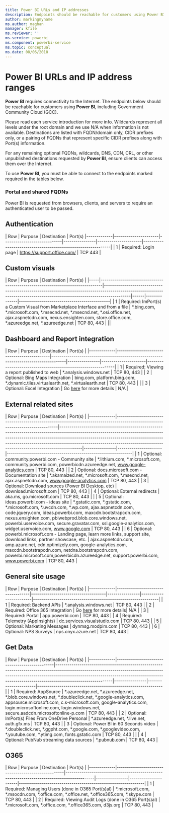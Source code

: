 ```yaml
---
title: Power BI URLs and IP addresses
description: Endpoints should be reachable for customers using Power BI
author: markingmyname
ms.author: maghan
manager: kfile
ms.reviewer: ''
ms.service: powerbi
ms.component: powerbi-service
ms.topic: conceptual
ms.date: 08/06/2018
---
```


# Power BI URLs and IP address ranges

**Power BI** requires connectivity to the Internet. The endpoints below should be reachable for customers using **Power BI**, including Government Community Cloud (GCC).

Please read each service introduction for more info. Wildcards represent all levels under the root domain and we use N/A when information is not available. Destinations are listed with FQDN/domain only, CIDR prefixes only, or a pairing of FQDNs that represent specific CIDR prefixes along with Port(s) information.

For any remaining optional FQDNs, wildcards, DNS, CDN, CRL, or other unpublished destinations requested by **Power BI**, ensure clients can access them over the Internet.

To use **Power BI**, you must be able to connect to the endpoints marked required in the tables below.

### Portal and shared FQDNs
Power BI is requested from browsers, clients, and servers to require an authenticated user to be passed.

## Authentication

|     Row     |     Purpose     |     Destination     |       Port(s)
|-------------|----------------------|-----------------------------|----------------|----------------------|--------------------------------------------------------------|
| 1 | Required: Login page | https://support.office.com/ | TCP 443 |

## Custom visuals

| Row | Purpose | Destination | Port(s) |
|-----|-------------------------------------------------------------------------------|-------------------------------------------------------------------------------------------------------------------------------------------------------------------------|------|--------------|---------------------------------------------|
| 1 | Required: ImPort(s) a Custom Visual from Marketplace Interface and from   a file | *.bing.com, *.microsoft.com, *.msecnd.net, *.msecnd.net,  *.osi.office.net, ajax.aspnetcdn.com, nexus.ensighten.com, store.office.com, *.azureedge.net, *.azureedge.net | TCP 80, 443 | ||

## Dashboard and Report integration

|     Row     |     Purpose     |     Destination     |       Port(s)     |
|-------------|---------------------------------------------|-------------------------------------------------------------------------------------|----------------|----------------------|--------------------------------------------------------------|
| 1 | Required: Viewing a report published to web | *.analysis.windows.net | TCP 80, 443 |
| 2 | Optional: Bing Maps Integration | bing.com, platform.bing.com, *.dynamic.tiles.virtualearth.net,   *.virtualearth.net | TCP 80, 443 | |
| 3 | Optional: Excel Integration | Go [here](https://support.office.com/en-us/article/Office-365-URLs-and-IP-address-ranges-8548a211-3fe7-47cb-abb1-355ea5aa88a2#bkmk_officeonline) for more details  | N/A |

## External related sites

|     Row     |     Purpose     |     Destination     |       Port(s)     |
|-------------|-------------------------------------------------------------------------------------------------------------------------------|-----------------------------------------------------------------------------------------------------------------------------------------------------------------------------------------------------------------------------------------------------------------------------------------------------------------------------------|----------------|----------------------|--------------------------------------------------------------|
| 1 | Optional: community.powerbi.com   - Community site  | *.lithium.com, *.microsoft.com,   community.powerbi.com, powerbicdn.azureedge.net,  www.google-analytics.com | TCP 80, 443 |
| 2 | Optional: docs.microsoft.com -   Documentation site | *.akamaized.net,   *.microsoft.com, *.msecnd.net, ajax.aspnetcdn.com, www.google-analytics.com | TCP 80, 443 |
| 3 | Optional: Download sources   (Power BI Desktop, etc) | download.microsoft.com | TCP 80, 443 |
| 4 | Optional: External redirects | aka.ms, go.microsoft.com  | TCP 80, 443 | |
| 5 | Optional: ideas.powerbi.com - ideas site | *.gstatic.com, *.gstatic.com, *.microsoft.com, *.uvcdn.com, *.wp.com, ajax.aspnetcdn.com, code.jquery.com,   ideas.powerbi.com, maxcdn.bootstrapcdn.com, nexus.ensighten.com,   pbiwebprod.blob.core.windows.net, powerbi.uservoice.com, secure.gravatar.com,   ssl.google-analytics.com, widget.uservoice.com, www.google.com  | TCP 80, 443 |
| 6 | Optional: powerbi.microsoft.com - Landing page, learn more links, support site, download links, partner showcase, etc.  | ajax.aspnetcdn.com,   amp.azure.net, cdn.optimizely.com, google-analytics.com,   maxcdn.bootstrapcdn.com,    netdna.bootstrapcdn.com,    powerbi.microsoft.com,powerbicdn.azureedge.net, support.powerbi.com,  www.powerbi.com | TCP 80, 443 |

## General site usage

|     Row     |       Purpose     |       Destination     |       Port(s)     |
|-------------|-----------------------------------|-------------------------------------|----------------|------------------------|--------------------------------------------------------------|
| 1 | Required: Backend APIs | *.analysis.windows.net | TCP 80, 443 |
| 2 | Required: Office 365 Integration | Go [here](https://support.office.com/article/Office-365-URLs-and-IP-address-ranges-8548a211-3fe7-47cb-abb1-355ea5aa88a2#bkmk_portal-identity) for more details| N/A |
| 3 | Required: Portal  | app.powerbi.com | TCP 80, 443 |
| 4 | Required: Telemetry (AppInsights) | dc.services.visualstudio.com | TCP 80, 443 |
| 5 | Optional: Marketing Messages  | dynmsg.modpim.com  | TCP 80, 443 |
| 6 | Optional: NPS Surveys  | nps.onyx.azure.net | TCP 80, 443 |

## Get Data

|     Row     |     Purpose     |     Destination     |       Port(s)     |
|-------------|-----------------------------------------------|----------------------------------------------------------------------------------------------------------------------------------------------------------------------------------------------------------------------------------------------------------------------|----------------|----------------------|--------------------------------------------------------------|
| 1 | Required: AppSource | *.azureedge.net, *.azureedge.net, *.blob.core.windows.net,   *.doubleclick.net, *.google-analytics.com,    appsource.microsoft.com,    c.s-microsoft.com, google-analytics.com,  login.microsoftonline.com,   login.windows.net, secure.aadcdn.microsoftonline-p.com | TCP 80, 443 |
| 2 | Optional: ImPort(s) Files From OneDrive Personal | *.azureedge.net, *.live.net, auth.gfx.ms | TCP 80, 443 |
| 3 | Optional:  Power BI in   60 Seconds video | *.doubleclick.net, *.ggpht.com, *.google.com,  *.googlevideo.com, *.youtube.com,  *.ytimg.com,  fonts.gstatic.com | TCP 80, 443 | |
| 4 | Optional: PubNub streaming data sources | *.pubnub.com | TCP 80, 443 |

## O365

|     Row     |     Purpose     |     Destination     |       Port(s)     |
|-------------|----------------------------------------------------|--------------------------------------------------------------------------------------------|----------------|----------------------|--------------------------------------------------------------|
| 1 | Required: Managing Users (done in O365 Port(s)al) | *.microsoft.com, *.msocdn.com, *.office.com, *.office.net,  *.office365.com,   *.skype.com | TCP 80, 443 |
| 2 | Required: Viewing Audit Logs (done in O365 Port(s)al) | *.microsoft.com,  *.office.com,   *.office365.com, d3js.org | TCP 80, 443 |